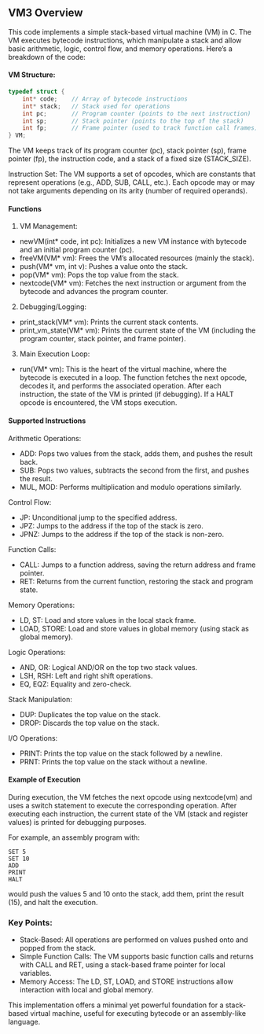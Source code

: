 ## VM3 Overview

This code implements a simple stack-based virtual machine (VM) in C. The VM executes bytecode instructions, which manipulate a stack and allow basic arithmetic, logic, control flow, and memory operations. Here’s a breakdown of the code:


#### VM Structure:

```c
typedef struct {
    int* code;    // Array of bytecode instructions
    int* stack;   // Stack used for operations
    int pc;       // Program counter (points to the next instruction)
    int sp;       // Stack pointer (points to the top of the stack)
    int fp;       // Frame pointer (used to track function call frames)
} VM;
```

The VM keeps track of its program counter (pc), stack pointer (sp), frame pointer (fp), the instruction code, and a stack of a fixed size (STACK_SIZE).

Instruction Set: The VM supports a set of opcodes, which are constants that represent operations (e.g., ADD, SUB, CALL, etc.). Each opcode may or may not take arguments depending on its arity (number of required operands).

#### Functions

1. VM Management:
* newVM(int* code, int pc): Initializes a new VM instance with bytecode and an initial program counter (pc).
* freeVM(VM* vm): Frees the VM’s allocated resources (mainly the stack).
* push(VM* vm, int v): Pushes a value onto the stack.
* pop(VM* vm): Pops the top value from the stack.
* nextcode(VM* vm): Fetches the next instruction or argument from the bytecode and advances the program counter.
2. Debugging/Logging:
* print_stack(VM* vm): Prints the current stack contents.
* print_vm_state(VM* vm): Prints the current state of the VM (including the program counter, stack pointer, and frame pointer).
3. Main Execution Loop:
* run(VM* vm): This is the heart of the virtual machine, where the bytecode is executed in a loop. The function fetches the next opcode, decodes it, and performs the associated operation. After each instruction, the state of the VM is printed (if debugging). If a HALT opcode is encountered, the VM stops execution.

#### Supported Instructions

Arithmetic Operations:
* ADD: Pops two values from the stack, adds them, and pushes the result back.
* SUB: Pops two values, subtracts the second from the first, and pushes the result.
* MUL, MOD: Performs multiplication and modulo operations similarly.

Control Flow:
* JP: Unconditional jump to the specified address.
* JPZ: Jumps to the address if the top of the stack is zero.
* JPNZ: Jumps to the address if the top of the stack is non-zero.

Function Calls:
* CALL: Jumps to a function address, saving the return address and frame pointer.
* RET: Returns from the current function, restoring the stack and program state.

Memory Operations:
* LD, ST: Load and store values in the local stack frame.
* LOAD, STORE: Load and store values in global memory (using stack as global memory).

Logic Operations:
* AND, OR: Logical AND/OR on the top two stack values.
* LSH, RSH: Left and right shift operations.
* EQ, EQZ: Equality and zero-check.

Stack Manipulation:
* DUP: Duplicates the top value on the stack.
* DROP: Discards the top value on the stack.

I/O Operations:
* PRINT: Prints the top value on the stack followed by a newline.
* PRNT: Prints the top value on the stack without a newline.

#### Example of Execution

During execution, the VM fetches the next opcode using nextcode(vm) and uses a switch statement to execute the corresponding operation. After executing each instruction, the current state of the VM (stack and register values) is printed for debugging purposes.

For example, an assembly program with:

```
SET 5
SET 10
ADD
PRINT
HALT
```

would push the values 5 and 10 onto the stack, add them, print the result (15), and halt the execution.

### Key Points:

* Stack-Based: All operations are performed on values pushed onto and popped from the stack.
* Simple Function Calls: The VM supports basic function calls and returns with CALL and RET, using a stack-based frame pointer for local variables.
* Memory Access: The LD, ST, LOAD, and STORE instructions allow interaction with local and global memory.

This implementation offers a minimal yet powerful foundation for a stack-based virtual machine, useful for executing bytecode or an assembly-like language.
